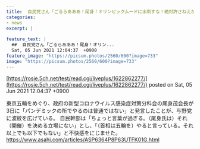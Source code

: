 ```yaml
---
title:  自民党さん「ごるらあああ！尾身！オリンピックムードに水刺すな！絶対許さねえからな！」 
categories:
- news
excerpt: |
  
feature_text: |
  ##  自民党さん「ごるらあああ！尾身！オリン...
  Sat, 05 Jun 2021 12:04:37  +0900
feature_image: "https://picsum.photos/2560/600?image=733"
image: "https://picsum.photos/2560/600?image=733"
---
```


[https://rosie.5ch.net/test/read.cgi/liveplus/1622862277/](https://rosie.5ch.net/test/read.cgi/liveplus/1622862277/)
posted on Sat, 05 Jun 2021 12:04:37  +0900

<!--more-->

東京五輪をめぐり、政府の新型コロナウイルス感染症対策分科会の尾身茂会長が3日に「パンデミックの所でやるのは普通ではない」と発言したことが、与野党に波紋を広げている。 自民幹部は「ちょっと言葉が過ぎる。（尾身氏は）それ（開催）を決める立場にない」とし、「（首相は五輪を）やると言っている。それ以上でも以下でもない」と不快感をにじませた。 https://www.asahi.com/articles/ASP6364P8P63UTFK01G.html
